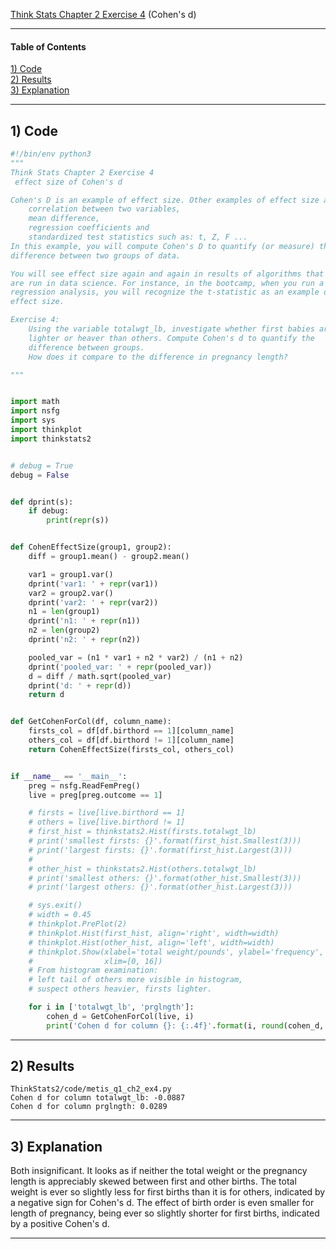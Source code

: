 [Think Stats Chapter 2 Exercise 4](http://greenteapress.com/thinkstats2/html/thinkstats2003.html#toc24) (Cohen's d)

---

#### Table of Contents
[1) Code](#section-a)  
[2) Results](#section-b)  
[3) Explanation](#section-c)

---

## <a name="section-a">1) Code</a>
```python
#!/bin/env python3
"""
Think Stats Chapter 2 Exercise 4
 effect size of Cohen's d

Cohen's D is an example of effect size. Other examples of effect size are:
    correlation between two variables,
    mean difference,
    regression coefficients and
    standardized test statistics such as: t, Z, F ...
In this example, you will compute Cohen's D to quantify (or measure) the
difference between two groups of data.

You will see effect size again and again in results of algorithms that
are run in data science. For instance, in the bootcamp, when you run a
regression analysis, you will recognize the t-statistic as an example of
effect size.

Exercise 4:
    Using the variable totalwgt_lb, investigate whether first babies are
    lighter or heaver than others. Compute Cohen's d to quantify the
    difference between groups.
    How does it compare to the difference in pregnancy length?

"""


import math
import nsfg
import sys
import thinkplot
import thinkstats2


# debug = True
debug = False


def dprint(s):
    if debug:
        print(repr(s))


def CohenEffectSize(group1, group2):
    diff = group1.mean() - group2.mean()

    var1 = group1.var()
    dprint('var1: ' + repr(var1))
    var2 = group2.var()
    dprint('var2: ' + repr(var2))
    n1 = len(group1)
    dprint('n1: ' + repr(n1))
    n2 = len(group2)
    dprint('n2: ' + repr(n2))

    pooled_var = (n1 * var1 + n2 * var2) / (n1 + n2)
    dprint('pooled_var: ' + repr(pooled_var))
    d = diff / math.sqrt(pooled_var)
    dprint('d: ' + repr(d))
    return d


def GetCohenForCol(df, column_name):
    firsts_col = df[df.birthord == 1][column_name]
    others_col = df[df.birthord != 1][column_name]
    return CohenEffectSize(firsts_col, others_col)


if __name__ == '__main__':
    preg = nsfg.ReadFemPreg()
    live = preg[preg.outcome == 1]

    # firsts = live[live.birthord == 1]
    # others = live[live.birthord != 1]
    # first_hist = thinkstats2.Hist(firsts.totalwgt_lb)
    # print('smallest firsts: {}'.format(first_hist.Smallest(3)))
    # print('largest firsts: {}'.format(first_hist.Largest(3)))
    #
    # other_hist = thinkstats2.Hist(others.totalwgt_lb)
    # print('smallest others: {}'.format(other_hist.Smallest(3)))
    # print('largest others: {}'.format(other_hist.Largest(3)))

    # sys.exit()
    # width = 0.45
    # thinkplot.PrePlot(2)
    # thinkplot.Hist(first_hist, align='right', width=width)
    # thinkplot.Hist(other_hist, align='left', width=width)
    # thinkplot.Show(xlabel='total weight/pounds', ylabel='frequency',
    #                xlim=[0, 16])
    # From histogram examination:
    # left tail of others more visible in histogram,
    # suspect others heavier, firsts lighter.

    for i in ['totalwgt_lb', 'prglngth']:
        cohen_d = GetCohenForCol(live, i)
        print('Cohen d for column {}: {:.4f}'.format(i, round(cohen_d, 4)))
```
---

## <a name="section-b">2) Results</a>
```console
ThinkStats2/code/metis_q1_ch2_ex4.py
Cohen d for column totalwgt_lb: -0.0887
Cohen d for column prglngth: 0.0289
```
---

## <a name="section-c">3) Explanation</a>

Both insignificant. It looks as if neither the total weight or the pregnancy length is appreciably skewed between first and other births.  The total weight is ever so slightly less for first births than it is for others, indicated by a negative sign for Cohen's d.  The effect of birth order is even smaller for length of pregnancy, being ever so slightly shorter for first births, indicated by a positive Cohen's d.

---
